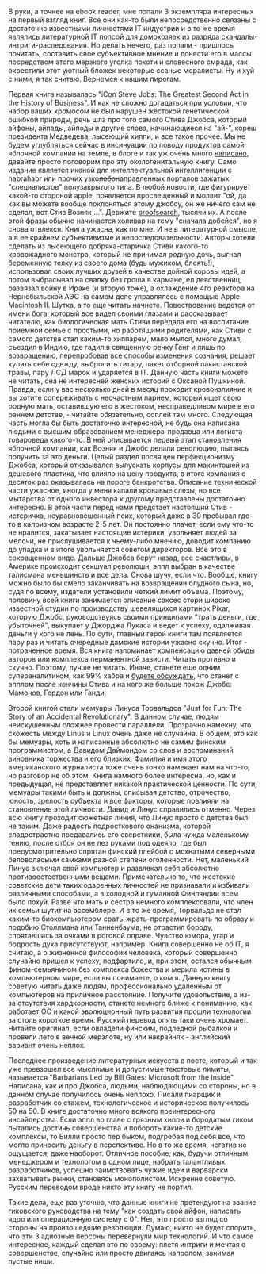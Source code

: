 <p>В руки, а точнее на ebook reader, мне попали 3 экземпляра интересных на первый взгляд книг. Все они как-то были непосредственно связаны с достаточно известными личностями IT индустрии и в то же время являлись литературной IT попсой для домохозяек из разряда скандалы-интриги-раследования. Но делать нечего, раз попали - пришлось почитать, составить свое субъективное мнение и донести его в массы посредством этого мерзкого уголка похоти и словесного смрада, как окрестили этот уютный бложек некоторые ссаные моралисты. Ну и хуй с ними, я так считаю. Вернемся к нашим пирогам.</p><p></p><p>Первая книга называлась "iCon Steve Jobs: The Greatest Second Act in the History of Business". И как не сложно догадаться при условии, что набор ваших хромосом не был нарушен жестокой генетической ошибкой природы, речь шла про того самого Стива Джобса, который айфоны, айпады, айподы и другие слова, начинающиеся на "ай-", кореш президента Медведева, лысеющий хиппи, и все такое прочее. Мы не будем углубляться сейчас в инсинуации по поводу продуктов самой яблочной компании на земле, в блоге и так уж очень много <a href="/tag/apple">написано</a>, давайте просто поговорим про эту окологенитальную книгу. Само издание является иконой для интеллектуальной интеллигенции с habrahabr или прочих узко<s>лобо</s>направленных порталов зажатых "специалистов" полузакрытого типа. В любой новости, где фигурирует какой-то стороной apple, появляется просвещенный и молвит "ой, да как вы можете вообще поклоняться этому джобсу, он же ничего сам не сделал, вот Стив Возняк ...". Держите <a href="http://www.google.com/search?q=icon+steve+site:habrahabr.ru">proofsearch</a>, тысячи их. А после этой фразы обычно начинается холивар на тему "сначала добейся", но я снова отвлекся. Книга ужасна, как по мне. И не в литературной смысле, а в ее крайнем субъективизме и непоследовательности. Авторы хотели сделать из лысеющего добряка-старичка Стиви какого-то кровожадного монстра, который не принимал родную дочь, выгнал беременную телку из своего дома (будь мужиком, блеять!), использовал своих лучших друзей в качестве дойной коровы идей, а потом выбрасывал на свалку без гроша в кармане, ел девственниц, развязал войну в Ираке (и вторую тоже), а охлаждение 4го реактора на Чернобыльской АЭС на самом деле управлялось с помощью Apple Macintosh II. Шутка, а то еще читать начнете. Повествование ведется от имени бога, который все видел своими глазами и рассказывает читателю, как биологическая мать Стиви передала его на воспитание приемной семье с простыми, но работящими родителями, как Стиви с самого детства стал каким-то хиппарем, мало мылся, много думал, съездил в Индию, где гадил в священную речку Ганг и лишь по возвращению, перепробовав все способы изменения сознания, решает купить себе одежду, выбросить гитару, пакет отборной пакистанской травы, пару ЛСД марок и ударяется в IT. Данную часть книги можете не читать, она не интересней женских историй с Оксаной Пушкиной. Правда, если у вас несколько дней в месяц проходит кровоизлияние и вы хотите сопереживать с несчастным парнем, который ищет свою родную мать, оставившую его в жестоком, несправедливом мире в его раннем детстве, - читайте обязательно, соплей там много. Следующая часть могла бы быть достаточно интересной, не будь она написана людьми с высшим образованием менеджера-продавца или логиста-товароведа какого-то. В ней описывается первый этап становления яблочной компании, как Возняк и Джобс делали революцию, пытаясь получить за это деньги. Целый раздел посвящен перфекционизму Джобса, который отказывался выпускать корпусы для макинтошей из дешевого пластика, что влияло на цену продукта, в итоге компания с десяток раз оказывалась на пороге банкротства. Описание технической части ужасное, иногда у меня капали кровавые слезы, но все мытарства от одного инвестора к другому представлены достаточно интересно. В этой части перед нами предстает настоящий Стив - истеричка, неуравновешенный псих, который даже в 30 пребывал где-то в капризном возрасте 2-5 лет. Он постоянно плачет, если ему что-то не нравится, закатывает настоящие истерики, увольняет людей за мелочи, не прислушивается к чьему-либо мнению, доводит компанию до упадка и в итоге увольняется советом директоров. Все это в сокращенном виде. Дальше Джобса берут назад, все счастливы, в Америке происходит секшуал революшн, эппл выбран в качестве талисмана меньшинств и все дела. Снова шучу, если что. Вообще, книгу можно было бы смело заканчивать на возвращении блудного сына, но, судя по всему, издатели установили четкий лимит объема. Поэтому, половину всей книги занимается описание саксес стори широко известной студии по производству шевелящихся картинок Pixar, которую Джобс, руководствуясь своими принципами "трать деньги, где убыточней", выкупает у Джорджа Лукаса и ведет к успеху, одалживая деньги у кого не лень. По сути, главный герой книги там появляется пару раз и читать очередные дамские истории ужасно скучно. Итог - потраченное время. Вся книга напоминает компенсацию давней обиды авторов или комплекса перманентной зависти. Читать противно и скучно. Поэтому, лучше не читать. Иначе, станете еще одним супераналитиком, как 99% хабра и <a href="http://habrahabr.ru/blogs/arbeit/96161/">будете обсуждать</a>, что станет с эпплом после кончины Стива и на кого же больше похож Джобс: Мамонов, Гордон или Ганди.</p><p></p><p>Второй книгой стали мемуары Линуса Торвальдса "Just for Fun: The Story of an Accidental Revolutionary". В данном случае, людям неискушенным сложнее провести параллели. Прозрачно намекну, что схожесть между Linus и Linux очень даже не случайна. В общем, это как бы мемуары, хоть и написанные абсолютно не самим финским программистом, а Давидом Даймондом со слов и воспоминаний виновника торжества и его близких. Фамилия и имя этого американского журналиста тоже очень тонко намекает нам на что-то, но разговор не об этом. Книга намного более интересна, но, как и предыдущая, не представляет никакой практической ценности. По сути, мемуары такими быть и должны, описывая детство, отрочество, юность, зрелость субъекта и все факторы, которые повлияли на становление этой личности. Давид и Линус справились отменно. Через всю книгу проходит сюжетная линия, что Линус просто с детства был не таким. Даже радость подросткового онанизма, которой сладострастно предавались его сверстники, была чужда маленькому гению, после отбоя он не лез руками под одеяло, где был предусмотрительно спрятан финский плейбой с мохнатыми северными беловоласыми самками разной степени оголенности. Нет, маленький Линус включал свой компьютер и развлекал себя абсолютно противоестественными вещами. Примечательно то, что жестокие советские дети таких одаренных личностей не признавали и избивали различными способами, а в холодной и гуманной Финляндии всем было похуй. Разве что мать и сестра немного комплексовали, что член их семьи шутит на ассемблере. И в то же время, Торвальдс не стал каким-то биокомпьютером срать-жрать-программировать по образу и подобию Столлмана или Танненбаума, не отрастил бороду, спрятавшись за очками в роговой оправе. Чувство юмора, угар и бодрость духа присутствуют, например. Книга совершенно не об IT, я считаю, а о жизненной философии человека, который совершенно случайно пришел к успеху, подфартило, и, при этом, остался обычным фином-семьянином без комплекса божества и мерила истины в компьютерном мире, если вы понимаете, о ком я. Данную книгу советую читать даже людям, профессионально удаленным от компьютеров на приличное расстояние. Получите удовольствие, а из-за отсутствия хардкорности, станете немного ближе к пониманию, как работает ОС и какой эволюционный путь развития прошли технологии за столь короткое время. Русский перевод опять таки очень хромает. Читайте оригинал, если овладели финским, подледной рыбалкой и провели лето в вечной мерзлоте, ну или накрайняк - английский вариант очень неплох.</p><p></p><p>Последнее произведение литературных искусств в посте, который и так уже превзошел все мыслимые и допустимые текстовые лимиты, называется "Barbarians Led by Bill Gates: Microsoft from the Inside". Написана, как и про Джобса, людьми, наблюдающими со стороны, но в данном случае получилось очень неплохо. Писали пиарщик и разработчик со стажем, технологическое и историческое получилось 50 на 50. В книге достаточно много всякого преинтересного инсайдерства. Если эппл во главе с грязным хиппи и бородатым гиком пытались достичь совершенства и побороть какие-то детские комплексы, то Билли просто пер быком, подгребая под себя все, что могло приносить деньгу в перспективе. Но в то же время, негатив не ощущается, даже наоборот. Отличное пособие, как, будучи отличным менеджером и технологом в одном лице, набрать талантливых разработчиков, успешно заимствовать чужие идеи и варварски захватывать рынки, становясь монополистом. Искренне советую. Русским переводом вроде никто эту книгу не портил.</p><p></p><p>Такие дела, еще раз уточню, что данные книги не претендуют на звание гиковского руководства на тему "как создать свой айфон, написать ядро или операционную систему с 0". Нет, это просто взгляд со стороны на произошедшие революции. Думаю, никто не будет спорить, что эти 3 адиозные персоны перевернули мир технологий. И что самое интересное, каждый сделал это по своему: плетя интриги и мечтая о совершенстве, случайно или просто двигаясь напролом, занимая пустые ниши. </p>